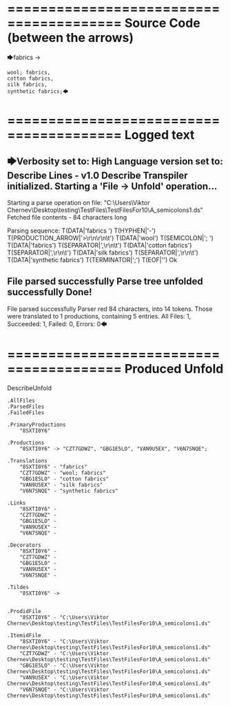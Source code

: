========================================
Source Code (between the arrows)
========================================

🡆fabrics ->

	wool; fabrics,
	cotton fabrics,
	silk fabrics,
	synthetic fabrics;🡄

========================================
Logged text
========================================

🡆Verbosity set to: High
Language version set to: Describe Lines - v1.0
Describe Transpiler initialized.
Starting a 'File -> Unfold' operation...
------------------------
Starting a parse operation on file: "C:\Users\Viktor Chernev\Desktop\testing\TestFiles\TestFilesFor10\A_semicolons1.ds"
Fetched file contents - 84 characters long

Parsing sequence: T(DATA|'fabrics ') T(HYPHEN|'-') T(PRODUCTION_ARROW|'>\r\n\r\n\t') T(DATA|'wool') T(SEMICOLON|'; ') T(DATA|'fabrics') T(SEPARATOR|',\r\n\t') T(DATA|'cotton fabrics') T(SEPARATOR|',\r\n\t') T(DATA|'silk fabrics') T(SEPARATOR|',\r\n\t') T(DATA|'synthetic fabrics') T(TERMINATOR|';') T(EOF|'<EOF>') Ok

File parsed successfully
Parse tree unfolded successfully
Done!
------------------------
File parsed successfully
Parser red 84 characters, into 14 tokens.
Those were translated to 1 productions, containing 5 entries.
All Files: 1, Succeeded: 1, Failed: 0, Errors: 0🡄

========================================
Produced Unfold
========================================

DescribeUnfold

    .AllFiles
    .ParsedFiles
    .FailedFiles

    .PrimaryProductions
        "8SXTI0Y6" 

    .Productions
        "8SXTI0Y6" -> "CZT7GDWZ", "GBG1E5LO", "VAN9U5EX", "V6N7SNQE";

    .Translations
        "8SXTI0Y6" - "fabrics"
        "CZT7GDWZ" - "wool; fabrics"
        "GBG1E5LO" - "cotton fabrics"
        "VAN9U5EX" - "silk fabrics"
        "V6N7SNQE" - "synthetic fabrics"

    .Links
        "8SXTI0Y6" - 
        "CZT7GDWZ" - 
        "GBG1E5LO" - 
        "VAN9U5EX" - 
        "V6N7SNQE" - 

    .Decorators
        "8SXTI0Y6" - 
        "CZT7GDWZ" - 
        "GBG1E5LO" - 
        "VAN9U5EX" - 
        "V6N7SNQE" - 

    .Tildes
        "8SXTI0Y6" -> 


    .ProdidFile
        "8SXTI0Y6" - "C:\Users\Viktor Chernev\Desktop\testing\TestFiles\TestFilesFor10\A_semicolons1.ds"

    .ItemidFile
        "8SXTI0Y6" - "C:\Users\Viktor Chernev\Desktop\testing\TestFiles\TestFilesFor10\A_semicolons1.ds"
        "CZT7GDWZ" - "C:\Users\Viktor Chernev\Desktop\testing\TestFiles\TestFilesFor10\A_semicolons1.ds"
        "GBG1E5LO" - "C:\Users\Viktor Chernev\Desktop\testing\TestFiles\TestFilesFor10\A_semicolons1.ds"
        "VAN9U5EX" - "C:\Users\Viktor Chernev\Desktop\testing\TestFiles\TestFilesFor10\A_semicolons1.ds"
        "V6N7SNQE" - "C:\Users\Viktor Chernev\Desktop\testing\TestFiles\TestFilesFor10\A_semicolons1.ds"

